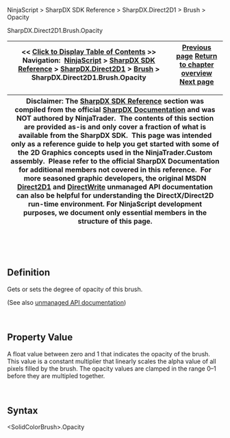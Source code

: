 ﻿


NinjaScript \> SharpDX SDK Reference \> SharpDX.Direct2D1 \> Brush \> Opacity






















SharpDX.Direct2D1\.Brush.Opacity







| \<\< [Click to Display Table of Contents](sharpdx_direct2d1_brush_opacity.md) \>\> **Navigation:**     [NinjaScript](ninjascript-1.md) \> [SharpDX SDK Reference](sharpdx_sdk_reference-1.md) \> [SharpDX.Direct2D1](sharpdx_direct2d1-1.md) \> [Brush](sharpdx_direct2d1_brush-1.md) \> SharpDX.Direct2D1\.Brush.Opacity | [Previous page](sharpdx_direct2d1_brush-1.md) [Return to chapter overview](sharpdx_direct2d1_brush-1.md) [Next page](sharpdx_direct2d1_brush_transform-1.md) |
| --- | --- |













| Disclaimer: The [SharpDX SDK Reference](sharpdx_sdk_reference-1.md) section was compiled from the official [SharpDX Documentation](http://sharpdx.org/) and was NOT authored by NinjaTrader.  The contents of this section are provided as\-is and only cover a fraction of what is available from the SharpDX SDK.  This page was intended only as a reference guide to help you get started with some of the 2D Graphics concepts used in the NinjaTrader.Custom assembly.  Please refer to the official SharpDX Documentation for additional members not covered in this reference.  For more seasoned graphic developers, the original MSDN [Direct2D1](https://msdn.microsoft.com/en-us/library/windows/desktop/dd370990.aspx) and [DirectWrite](https://msdn.microsoft.com/en-us/library/windows/desktop/dd368038.aspx) unmanaged API documentation can also be helpful for understanding the DirectX/Direct2D run\-time environment. For NinjaScript development purposes, we document only essential members in the structure of this page. |
| --- |



 


 


## Definition


Gets or sets the degree of opacity of this brush. 


(See also [unmanaged API documentation](https://msdn.microsoft.com/en-us/library/dd371176.aspx))


 


## Property Value


A float value between zero and 1 that indicates the opacity of the brush. This value is a constant multiplier that linearly scales the alpha value of all pixels filled by the brush. The opacity values are clamped in the range 0–1 before they are multipled together. 


 


## Syntax


\<SolidColorBrush\>.Opacity









